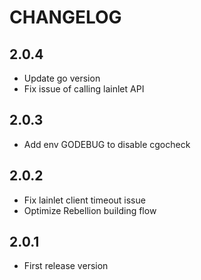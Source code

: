 # CHANGELOG
## 2.0.4
- Update go version
- Fix issue of calling lainlet API

## 2.0.3
- Add env GODEBUG to disable cgocheck

## 2.0.2
- Fix lainlet client timeout issue
- Optimize Rebellion building flow

## 2.0.1
- First release version
